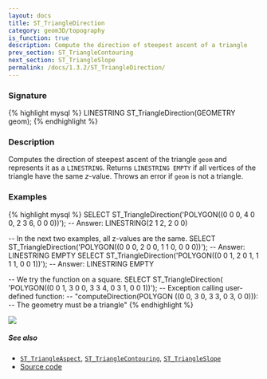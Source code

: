 ```yaml
---
layout: docs
title: ST_TriangleDirection
category: geom3D/topography
is_function: true
description: Compute the direction of steepest ascent of a triangle
prev_section: ST_TriangleContouring
next_section: ST_TriangleSlope
permalink: /docs/1.3.2/ST_TriangleDirection/
---
```


### Signature

{% highlight mysql %}
LINESTRING ST_TriangleDirection(GEOMETRY geom);
{% endhighlight %}

### Description

Computes the direction of steepest ascent of the triangle `geom` and
represents it as a `LINESTRING`.
Returns `LINESTRING EMPTY` if all vertices of the triangle have the
same *z*-value.
Throws an error if `geom` is not a triangle.

### Examples

{% highlight mysql %}
SELECT ST_TriangleDirection('POLYGON((0 0 0, 4 0 0, 2 3 6, 0 0 0))');
-- Answer: LINESTRING(2 1 2, 2 0 0)

-- In the next two examples, all z-values are the same.
SELECT ST_TriangleDirection('POLYGON((0 0 0, 2 0 0, 1 1 0, 0 0 0))');
-- Answer: LINESTRING EMPTY
SELECT ST_TriangleDirection('POLYGON((0 0 1, 2 0 1, 1 1 1, 0 0 1))');
-- Answer: LINESTRING EMPTY

-- We try the function on a square.
SELECT ST_TriangleDirection(
    'POLYGON((0 0 1, 3 0 0, 3 3 4, 0 3 1, 0 0 1))');
-- Exception calling user-defined function:
--     "computeDirection(POLYGON ((0 0, 3 0, 3 3, 0 3, 0 0))):
--     The geometry must be a triangle"
{% endhighlight %}

<img class="displayed" src="../ST_TriangleDirection_1.png"/>

##### See also

* [`ST_TriangleAspect`](../ST_TriangleAspect),
  [`ST_TriangleContouring`](../ST_TriangleContouring),
  [`ST_TriangleSlope`](../ST_TriangleSlope)
* <a href="https://github.com/orbisgis/h2gis/blob/master/h2gis-functions/src/main/java/org/h2gis/functions/spatial/topography/ST_TriangleDirection.java" target="_blank">Source code</a>
